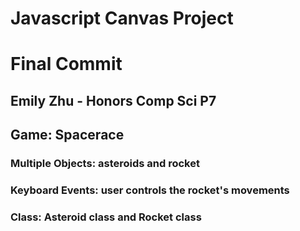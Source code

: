 # Javascript Canvas Project
# Final Commit
## Emily Zhu - Honors Comp Sci P7
## Game: Spacerace
### Multiple Objects: asteroids and rocket
### Keyboard Events: user controls the rocket's movements
### Class: Asteroid class and Rocket class

